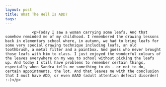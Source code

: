 ```yaml
---
layout: post
title: What The Hell Is ADD?
tags:
---
```



                <p>Today I saw a woman carrying some leafs. And that somehow reminded me of my childhood. I remembered the drawing lessons back in elementary school where, in autumn, we had to bring leafs for some very special drawing technique including leafs, an old toothbrush, a metal filter and a paintbox. And guess who never brought those leafs with him to class. I just enjoyed the wonderful colours of the leaves everywhere on my way to school without picking the leafs up. And today I still have problems to remember certain things, especially when Sandra tells me something to do - or not to do, certain appointments, the lot. And that leaves me with the conclusion that I must have ADD, or even AAAD (adult attention defecit disorder) :-)</p>
<div style="text-align:center"><object type="application/x-shockwave-flash" style="width:425px; height:350px" data="http://www.youtube.com/v/rCjbphQH2iE"><param name="movie" value="http://www.youtube.com/v/rCjbphQH2iE"></param></object></div>
